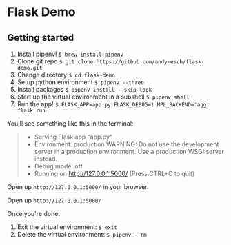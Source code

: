 # Flask Demo

## Getting started

1. Install pipenv!
   `$ brew install pipenv`
2. Clone git repo
   `$ git clone https://github.com/andy-esch/flask-demo.git`
3. Change directory
   `$ cd flask-demo`
3. Setup python environment
   `$ pipenv --three`
4. Install packages
   `$ pipenv install --skip-lock`
5. Start up the virtual environment in a subshell
   `$ pipenv shell`
6. Run the app!
   `$ FLASK_APP=app.py FLASK_DEBUG=1 MPL_BACKEND='agg' flask run`

You'll see something like this in the terminal:
> * Serving Flask app "app.py"
> * Environment: production
>   WARNING: Do not use the development server in a production environment.
>   Use a production WSGI server instead.
> * Debug mode: off
> * Running on http://127.0.0.1:5000/ (Press CTRL+C to quit)

Open up `http://127.0.0.1:5000/` in your browser.

Open up `http://127.0.0.1:5000/`

Once you're done:

1. Exit the virtual environment: `$ exit`
2. Delete the virtual environment: `$ pipenv --rm`
